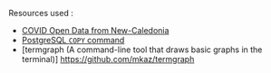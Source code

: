 Resources used :

- [COVID Open Data from New-Caledonia](https://github.com/adriens/covid19-action-plan-nc)
- [PostgreSQL `COPY` command](https://www.postgresql.org/docs/current/sql-copy.html)
- [termgraph (A command-line tool that draws basic graphs in the terminal)] https://github.com/mkaz/termgraph